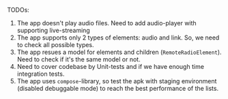 TODOs:
1. The app doesn't play audio files. Need to add audio-player with supporting live-streaming
2. The app supports only 2 types of elements: audio and link. So, we need to check all possible types.
3. The app resues a model for elements and children (`RemoteRadioElement`). Need to check if it's the same model or not.
4. Need to cover codebase by Unit-tests and if we have enough time integration tests.
5. The app uses `compose`-library, so test the apk with staging environment (disabled debuggable mode) to reach the best performance of the lists.

